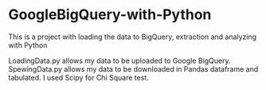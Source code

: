 # GoogleBigQuery-with-Python
This is a project with loading the data to BigQuery, extraction and analyzing with Python

LoadingData.py allows my data to be uploaded to Google BigQuery.
SpewingData.py allows my data to be downloaded in Pandas dataframe and tabulated.
I used Scipy for Chi Square test.
